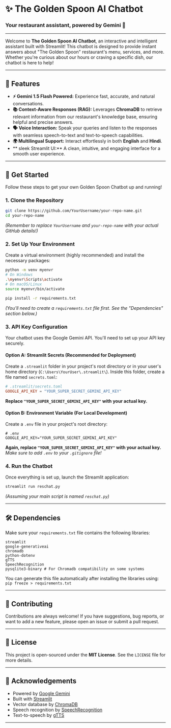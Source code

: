 # ✨ The Golden Spoon AI Chatbot

### Your restaurant assistant, powered by Gemini 🚀

---

Welcome to **The Golden Spoon AI Chatbot**, an interactive and intelligent assistant built with Streamlit! This chatbot is designed to provide instant answers about "The Golden Spoon" restaurant's menu, services, and more. Whether you're curious about our hours or craving a specific dish, our chatbot is here to help!

---

## 🌟 Features

* **⚡️ Gemini 1.5 Flash Powered:** Experience fast, accurate, and natural conversations.
* **📚 Context-Aware Responses (RAG):** Leverages **ChromaDB** to retrieve relevant information from our restaurant's knowledge base, ensuring helpful and precise answers.
* **🗣️ Voice Interaction:** Speak your queries and listen to the responses with seamless speech-to-text and text-to-speech capabilities.
* **🌍 Multilingual Support:** Interact effortlessly in both **English** and **Hindi**.
* ** sleek Streamlit UI:** A clean, intuitive, and engaging interface for a smooth user experience.

---

## 🚀 Get Started

Follow these steps to get your own Golden Spoon Chatbot up and running!

### 1. Clone the Repository

```bash
git clone https://github.com/YourUsername/your-repo-name.git
cd your-repo-name
```
*(Remember to replace `YourUsername` and `your-repo-name` with your actual GitHub details!)*

### 2. Set Up Your Environment

Create a virtual environment (highly recommended) and install the necessary packages:

```bash
python -m venv myenvr
# On Windows
.\myenvr\Scripts\activate
# On macOS/Linux
source myenvr/bin/activate

pip install -r requirements.txt
```

*(You'll need to create a `requirements.txt` file first. See the "Dependencies" section below.)*

### 3. API Key Configuration

Your chatbot uses the Google Gemini API. You'll need to set up your API key securely.

#### Option A: Streamlit Secrets (Recommended for Deployment)

Create a `.streamlit` folder in your project's root directory or in your user's home directory (`C:\Users\YourUser\.streamlit\`). Inside this folder, create a file named `secrets.toml`:

```toml
# .streamlit/secrets.toml
GOOGLE_API_KEY = "YOUR_SUPER_SECRET_GEMINI_API_KEY"
```
**Replace `"YOUR_SUPER_SECRET_GEMINI_API_KEY"` with your actual key.**

#### Option B: Environment Variable (For Local Development)

Create a `.env` file in your project's root directory:

```
# .env
GOOGLE_API_KEY="YOUR_SUPER_SECRET_GEMINI_API_KEY"
```
**Again, replace `"YOUR_SUPER_SECRET_GEMINI_API_KEY"` with your actual key.**
*Make sure to add `.env` to your `.gitignore` file!*

### 4. Run the Chatbot

Once everything is set up, launch the Streamlit application:

```bash
streamlit run reschat.py
```
*(Assuming your main script is named `reschat.py`)*

---

## 🛠️ Dependencies

Make sure your `requirements.txt` file contains the following libraries:

```
streamlit
google-generativeai
chromadb
python-dotenv
gTTS
SpeechRecognition
pysqlite3-binary # For Chromadb compatibility on some systems
```
You can generate this file automatically after installing the libraries using:
`pip freeze > requirements.txt`

---

## 🤝 Contributing

Contributions are always welcome! If you have suggestions, bug reports, or want to add a new feature, please open an issue or submit a pull request.

---

## 📄 License

This project is open-sourced under the **MIT License**. See the `LICENSE` file for more details.

---

## 🙏 Acknowledgements

* Powered by [Google Gemini](https://ai.google.dev/)
* Built with [Streamlit](https://streamlit.io/)
* Vector database by [ChromaDB](https://www.trychroma.com/)
* Speech recognition by [SpeechRecognition](https://pypi.org/project/SpeechRecognition/)
* Text-to-speech by [gTTS](https://pypi.org/project/gTTS/)

---
